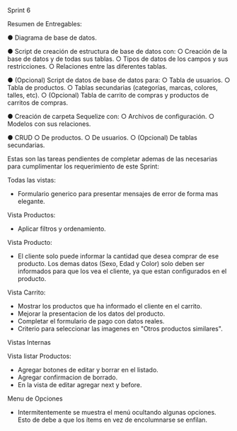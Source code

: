 Sprint 6

Resumen de Entregables:

● Diagrama de base de datos.

● Script de creación de estructura de base de datos con:
	○ Creación de la base de datos y de todas sus tablas.
	○ Tipos de datos de los campos y sus restricciones.
	○ Relaciones entre las diferentes tablas.

● (Opcional) Script de datos de base de datos para:
	○ Tabla de usuarios.
	○ Tabla de productos.
	○ Tablas secundarias (categorías, marcas, colores, talles, etc).
	○ (Opcional) Tabla de carrito de compras y productos de carritos de compras.

● Creación de carpeta Sequelize con:
	○ Archivos de configuración.
	○ Modelos con sus relaciones.

● CRUD
	○ De productos.
	○ De usuarios.
	○ (Opcional) De tablas secundarias.

Estas son las tareas pendientes de completar ademas de las necesarias para cumplimentar los requerimiento de este Sprint:

Todas las vistas:
- Formulario generico para presentar mensajes de error de forma mas elegante.

Vista Productos:
- Aplicar filtros y ordenamiento.

Vista Producto:
- El cliente solo puede informar la cantidad que desea comprar de ese producto. Los demas datos (Sexo, Edad y Color) solo deben ser informados para que los vea el cliente, ya que estan configurados en el producto.

Vista Carrito:
- Mostrar los productos que ha informado el cliente en el carrito.
- Mejorar la presentacion de los datos del producto.
- Completar el formulario de pago con datos reales.
- Criterio para seleccionar las imagenes en "Otros productos similares".

Vistas Internas

Vista listar Productos:
- Agregar botones de editar y borrar en el listado.
- Agregar confirmacion de borrado.
- En la vista de editar agregar next y before.

Menu de Opciones
- Intermitentemente se muestra el menú ocultando algunas opciones. Esto de debe a que los ítems en vez de encolumnarse se enfilan.